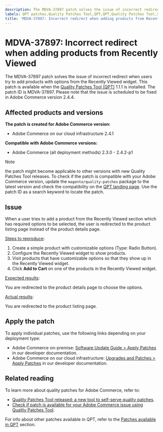 ```yaml
---
description: The MDVA-37897 patch solves the issue of incorrect redirect when users try to add products with options from the Recently Viewed widget. This patch is available when the [Quality Patches Tool (QPT)](https://support.magento.com/hc/en-us/articles/360047139492) 1.1.1 is installed. The patch ID is MDVA-37897. Please note that the issue is scheduled to be fixed in Adobe Commerce version 2.4.4.
labels: QPT patches,Quality Patches Tool,QPT,QPT,Quality Patches Tool,Support Tools,QPT 1.1.1,Magento Commerce,Magento Commerce Cloud,Adobe Commerce,on-premise,cloud infrastructure,Magento,redirect,Recently Viewed,widget,2.3.0,2.3.1,2.3.2,2.3.3,2.3.2-p2,2.3.4,2.3.3-p1,2.3.5,2.3.4-p2,2.3.5-p1,2.3.5-p2,2.3.6,2.3.6-p1,2.3.7,2.4.0,2.4.0-p1,2.4.1,2.4.1-p1,2.4.2,2.4.2-p1
title: 'MDVA-37897: Incorrect redirect when adding products from Recently Viewed'
---
```


# MDVA-37897: Incorrect redirect when adding products from Recently Viewed

The MDVA-37897 patch solves the issue of incorrect redirect when users try to add products with options from the Recently Viewed widget. This patch is available when the [Quality Patches Tool (QPT)](https://support.magento.com/hc/en-us/articles/360047139492) 1.1.1 is installed. The patch ID is MDVA-37897. Please note that the issue is scheduled to be fixed in Adobe Commerce version 2.4.4.

## Affected products and versions

**The patch is created for Adobe Commerce version:**

* Adobe Commerce on our cloud infrastructure 2.4.1

**Compatible with Adobe Commerce versions:**

* Adobe Commerce (all deployment methods) 2.3.0 - 2.4.2-p1

>[!NOTE]
>
>the patch might become applicable to other versions with new Quality Patches Tool releases. To check if the patch is compatible with your Adobe Commerce version, update the `magento/quality-patches` package to the latest version and check the compatibility on the [QPT landing page](https://devdocs.magento.com/quality-patches/tool.html#patch-grid). Use the patch ID as a search keyword to locate the patch.

## Issue

When a user tries to add a product from the Recently Viewed section which has required options to be selected, the user is redirected to the product listing page instead of the product details page.

<u>Steps to reproduce</u>:

1. Create a simple product with customizable options (Type: Radio Button).
1. Configure the Recently Viewed widget to show products.
1. Visit products that have customizable options so that they show up in the Recently Viewed widget.
1. Click **Add to Cart** on one of the products in the Recently Viewed widget.

<u>Expected results</u>:

You are redirected to the product details page to choose the options.

<u>Actual results</u>:

You are redirected to the product listing page.

## Apply the patch

To apply individual patches, use the following links depending on your deployment type:

* Adobe Commerce on-premise: [Software Update Guide > Apply Patches](https://devdocs.magento.com/guides/v2.4/comp-mgr/patching/mqp.html) in our developer documentation.
* Adobe Commerce on our cloud infrastructure: [Upgrades and Patches > Apply Patches](https://devdocs.magento.com/cloud/project/project-patch.html) in our developer documentation.

## Related reading

To learn more about quality patches for Adobe Commerce, refer to:

* [Quality Patches Tool released: a new tool to self-serve quality patches](https://support.magento.com/hc/en-us/articles/360047139492).
* [Check if patch is available for your Adobe Commerce issue using Quality Patches Tool](https://support.magento.com/hc/en-us/articles/360047125252).

For info about other patches available in QPT, refer to the [Patches available in QPT](https://support.magento.com/hc/en-us/sections/360010506631-Patches-available-in-QPT-tool-) section.